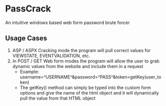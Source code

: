 # PassCrack
An intuitive windows based web form password brute forcer

## Usage Cases
 1. ASP / ASPX Cracking mode the program will pull correct values for VIEWSTATE, EVENTVALIDATION, etc.
 2. In POST / GET Web form modes the program will allow the user to grab dynamic values from the website and include them in a request
    * Example: username=^USERNAME^&password=^PASS^&token=getKey(user_token)
    * The getKey() method can simply be typed into the custom form options and give the name of the html object and it will dynamically         pull the value from that HTML object
